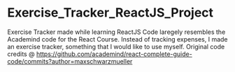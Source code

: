# Exercise_Tracker_ReactJS_Project

Exercise Tracker made while learning ReactJS
Code laregely resembles the Academind code for the React Course. Instead of tracking expenses, I made an exercise tracker, something that I would like to use myself. 
Original code credits @ https://github.com/academind/react-complete-guide-code/commits?author=maxschwarzmueller
